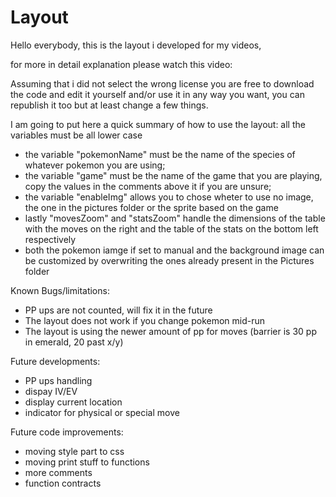 # Layout
Hello everybody, this is the layout i developed for my videos,

for more in detail explanation please watch this video: 

Assuming that i did not select the wrong license you are free to download the code and edit it yourself and/or use it in any way you want, you can republish it too but at least change a few things.

I am going to put here a quick summary of how to use the layout:
all the variables must be all lower case
- the variable "pokemonName" must be the name of the species of whatever pokemon you are using;
- the variable "game" must be the name of the game that you are playing, copy the values in the comments above it if you are unsure;
- the variable "enableImg" allows you to chose wheter to use no image, the one in the pictures folder or the sprite based on the game
- lastly "movesZoom" and "statsZoom" handle the dimensions of the table with the moves on the right and the table of the stats on the bottom left respectively
- both the pokemon iamge if set to manual and the background image can be customized by overwriting the ones already present in the Pictures folder

Known Bugs/limitations:
- PP ups are not counted, will fix it in the future
- The layout does not work if you change pokemon mid-run
- The layout is using the newer amount of pp for moves (barrier is 30 pp in emerald, 20 past x/y)

Future developments:
- PP ups handling
- dispay IV/EV
- display current location
- indicator for physical or special move 

Future code improvements:
- moving style part to css
- moving print stuff to functions
- more comments
- function contracts
